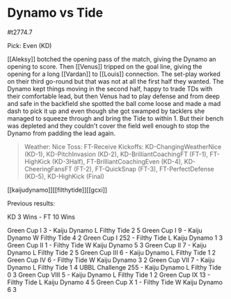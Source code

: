 # Dynamo vs Tide

#t2774.7

Pick: Even (KD)

[[Aleksy]] botched the opening pass of the match, giving the Dynamo an opening to score. Then [[Venus]] tripped on the goal line, giving the opening for a long [[Vardan]] to [[Louis]] connection. The set-play worked on their third go-round but that was not at all the first half they wanted. The Dynamo kept things moving in the second half, happy to trade TDs with their comfortable lead, but then Venus had to play defense and from deep and safe in the backfield she spotted the ball come loose and made a mad dash to pick it up and even though she got swamped by tacklers she managed to squeeze through and bring the Tide to within 1. But their bench was depleted and they couldn't cover the field well enough to stop the Dynamo from padding the lead again.

> Weather: Nice
> Toss: FT-Receive
> Kickoffs: KD-ChangingWeatherNice (KD-1), KD-PitchInvasion (KD-2), KD-BrilliantCoachingFT (FT-1), FT-HighKick (KD-3Half), FT-BrilliantCoachingEven (KD-4), KD-CheeringFansFT (FT-2), FT-QuickSnap (FT-3), FT-PerfectDefense (KD-5), KD-HighKick (Final)

[[kaijudynamo]][[filthytide]][[gcxi]]

Previous results:

KD 3 Wins - FT 10 Wins

Green Cup I	3 - Kaiju Dynamo L Filthy Tide 2 5
Green Cup I	9 - Kaiju Dynamo W Filthy Tide 4 2
Green Cup I	252 - Filthy Tide L Kaiju Dynamo 1 3
Green Cup II 1 - Filthy Tide W Kaiju Dynamo 5 3
Green Cup II 7 - Kaiju Dynamo L Filthy Tide 2 5
Green Cup III 6 - Kaiju Dynamo L Filthy Tide 1 2
Green Cup IV 6 - Filthy Tide W Kaiju Dynamo 3 2
Green Cup VII 7 - Kaiju Dynamo L Filthy Tide 1 4
UBBL Challenge 255 - Kaiju Dynamo L Filthy Tide 0 3
Green Cup VIII 5 - Kaiju Dynamo L Filthy Tide 1 2
Green Cup IX 13 - Filthy Tide L Kaiju Dynamo 4 5
Green Cup X 1 - Filthy Tide W Kaiju Dynamo 6 3